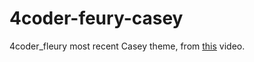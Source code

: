 # 4coder-feury-casey
4coder_fleury most recent Casey theme, from [this](https://www.youtube.com/watch?v=21wpPIVg6So&t=1601s) video.
